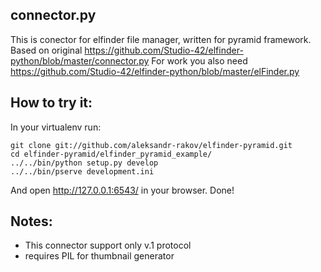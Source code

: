 connector.py
------------
This is conector for elfinder file manager, written for pyramid framework.
Based on original https://github.com/Studio-42/elfinder-python/blob/master/connector.py
For work you also need https://github.com/Studio-42/elfinder-python/blob/master/elFinder.py

How to try it:
-------------
In your virtualenv run:
```
git clone git://github.com/aleksandr-rakov/elfinder-pyramid.git
cd elfinder-pyramid/elfinder_pyramid_example/
../../bin/python setup.py develop
../../bin/pserve development.ini
```

And open http://127.0.0.1:6543/ in your browser.
Done!

Notes:
-------------
- This connector support only v.1 protocol
- requires PIL for thumbnail generator
